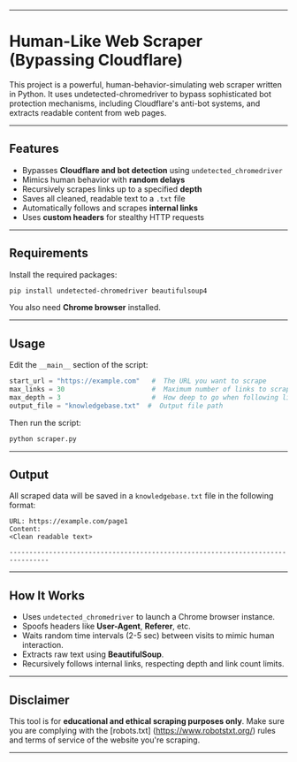 

---


#  Human-Like Web Scraper (Bypassing Cloudflare) 

This project is a powerful, human-behavior-simulating web scraper written in Python. It uses undetected-chromedriver to bypass sophisticated bot protection mechanisms, including Cloudflare's anti-bot systems, and extracts readable content from web pages.

---

##  Features 

-  Bypasses **Cloudflare and bot detection** using `undetected_chromedriver` 
-  Mimics human behavior with **random delays** 
-  Recursively scrapes links up to a specified **depth** 
-  Saves all cleaned, readable text to a `.txt` file 
-  Automatically follows and scrapes **internal links** 
-  Uses **custom headers** for stealthy HTTP requests 

---

##  Requirements 

Install the required packages:

```bash
pip install undetected-chromedriver beautifulsoup4
```

You also need **Chrome browser** installed.

---

## Usage 

Edit the `__main__` section of the script:

```python
start_url = "https://example.com"   #  The URL you want to scrape 
max_links = 30                      #  Maximum number of links to scrape 
max_depth = 3                       #  How deep to go when following links 
output_file = "knowledgebase.txt"  #  Output file path 
```

Then run the script:

```bash
python scraper.py
```

---

##  Output 

All scraped data will be saved in a `knowledgebase.txt` file in the following format:

```
URL: https://example.com/page1
Content:
<Clean readable text>

--------------------------------------------------------------------------------
```

---

##  How It Works 

- Uses `undetected_chromedriver` to launch a Chrome browser instance.
- Spoofs headers like **User-Agent**, **Referer**, etc.
- Waits random time intervals (2-5 sec) between visits to mimic human interaction.
- Extracts raw text using **BeautifulSoup**.
- Recursively follows internal links, respecting depth and link count limits.

---

##  Disclaimer 

This tool is for **educational and ethical scraping purposes only**. Make sure you are complying with the [robots.txt] (https://www.robotstxt.org/) rules and terms of service of the website you're scraping.





---

